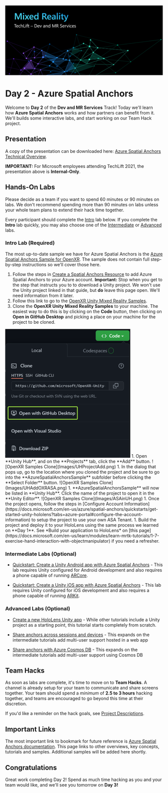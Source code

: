 ![Dev Track Banner](Images/MRTL-DevBanner.png)

# Day 2 - Azure Spatial Anchors

Welcome to **Day 2** of the **Dev and MR Services** Track! Today we'll learn how **Azure Spatial Anchors** works and how  partners can benefit from it. We'll builds some interactive labs, and start working on our Team Hack project.

## Presentation

A copy of the presentation can be downloaded here: [Azure Spatial Anchors Technical Overview](https://microsoft.sharepoint.com/:p:/t/MRTechLift/ESwQKH1PL-pHkibU_0A_W98BxR8X_zb4CHTIi2Fi3D5yPg?e=XV1HPb).

**IMPORTANT:** For Microsoft employees attending TechLift 2021, the presentation above is **Internal-Only**.

## Hands-On Labs

Please decide as a team if you want to spend 60 minutes or 90 minutes on labs. We don't recommend spending more than 90 minutes on labs unless your whole team plans to extend their hack time together.

Every participant should complete the [Intro](#Intro-Lab-(Required)) lab below. If you complete the **Intro** lab quickly, you may also choose one of the [Intermediate](#Intermediate-Labs-(Optional)) or [Advanced](#Advanced-Labs-(Optional)) labs.

### Intro Lab (Required)

The most up-to-date sample we have for Azure Spatial Anchors is the [Azure Spatial Anchors Sample for OpenXR](https://github.com/microsoft/OpenXR-Unity-MixedReality-Samples/tree/main/AzureSpatialAnchorsSample). The sample does not contain full step-by-step instructions so we'll cover those here.

1. Follow the steps in [Create a Spatial Anchors Resource](https://docs.microsoft.com/en-us/azure/spatial-anchors/quickstarts/get-started-unity-hololens?tabs=azure-portal#create-a-spatial-anchors-resource) to add Azure Spatial Anchors to your Azure account. **Important:** Stop when you get to the step that instructs you to to download a Unity project. We won't use the Unity project linked in that guide, but **do** leave this page open. We'll need information from it later.
1. Follow this link to go to the [OpenXR Unity Mixed Reality Samples](https://github.com/microsoft/OpenXR-Unity-MixedReality-Samples).
1. Clone the **OpenXR Unity Mixed Reality Samples** to your machine. The easiest way to do this is by clicking on the **Code** button, then clicking on **Open in GitHub Desktop** and picking a place on your machine for the project to be cloned.
<img src="Images/OpenXRSamplesGHDesktop.png" width=400>
1. Open **Unity Hub**, and on the **Projects** tab, click the **Add** button.
![OpenXR Samples Clone](Images/UHProjectAdd.png)
1. In the dialog that pops up, go to the location where you cloned the project and be sure to go into the **AzureSpatialAnchorsSample** subfolder before clicking the **Select Folder** button.
![OpenXR Samples Clone](Images/UHAddOXRASA.png)
1. **AzureSpatialAnchorsSample** will now be listed in **Unity Hub**. Click the name of the project to open it in the **Unity Editor**.
![OpenXR Samples Clone](Images/ASAinUH.png)
1. Once the project opens, follow the steps in [Configure Account Information](https://docs.microsoft.com/en-us/azure/spatial-anchors/quickstarts/get-started-unity-hololens?tabs=azure-portal#configure-the-account-information) to setup the project to use your own ASA Tenant.
1. Build the project and deploy it to your HoloLens using the same process we learned on **Day 1**. See *Build your application to HoloLens* on [this page](https://docs.microsoft.com/en-us/learn/modules/learn-mrtk-tutorials/1-7-exercise-hand-interaction-with-objectmanipulator) if you need a refresher.

### Intermediate Labs (Optional)

- [Quickstart: Create a Unity Android app with Azure Spatial Anchors](https://docs.microsoft.com/en-us/azure/spatial-anchors/quickstarts/get-started-unity-android) - This lab requires Unity configured for Android development and also requires a phone capable of running [ARCore](https://developers.google.com/ar).

- [Quickstart: Create a Unity iOS app with Azure Spatial Anchors](https://docs.microsoft.com/en-us/azure/spatial-anchors/quickstarts/get-started-unity-ios) - This lab requires Unity configured for iOS development and also requires a phone capable of running [ARKit](https://developer.apple.com/documentation/arkit).

### Advanced Labs (Optional)

- [Create a new HoloLens Unity app](https://docs.microsoft.com/en-us/azure/spatial-anchors/tutorials/tutorial-new-unity-hololens-app?tabs=unity-package-web-ui%2Cazure-portal) - While other tutorials include a Unity project as a starting point, this tutorial starts completely from scratch.

- [Share anchors across sessions and devices](https://docs.microsoft.com/en-us/azure/spatial-anchors/tutorials/tutorial-share-anchors-across-devices?tabs=azure-portal%2CVS%2CAndroid) - This expands on the intermediate tutorials add multi-user support hosted in a web app

- [Share anchors with Azure Cosmos DB](https://docs.microsoft.com/en-us/azure/spatial-anchors/tutorials/tutorial-use-cosmos-db-to-store-anchors) - This expands on the intermediate tutorials add multi-user support using Cosmos DB

## Team Hacks

As soon as labs are complete, it's time to move on to **Team Hacks**. A channel is already setup for your team to communicate and share screens together. Your team should spend a *minimum* of **2.5 to 3 hours** hacking together, and teams are encouraged to go beyond this time at their discretion.

If you'd like a reminder on the hack goals, see [Project Descriptions](projects.md).

## Important Links

The most important link to bookmark for future reference is [Azure Spatial Anchors documentation](https://docs.microsoft.com/en-us/azure/spatial-anchors/). This page links to other overviews, key concepts, tutorials and samples. Additional samples will be added here shortly.

## Congratulations

Great work completing Day 2! Spend as much time hacking as you and your team would like, and we'll see you tomorrow on **Day 3!**